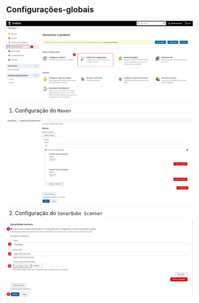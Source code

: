 ## Configurações-globais

<p align="center">
  <img alt="Jenkins" src="../../../data/jenkins-images/jenkins-admin-33.png">
</p>

1. Configuração do `Maven`

<p align="center">
  <img alt="Jenkins" src="../../../data/jenkins-images/jenkins-admin-29.png">
</p>

2. Configuração do `SonarQube Scanner`

<p align="center">
  <img alt="Jenkins" src="../../../data/jenkins-images/jenkins-admin-31.png">
</p>
